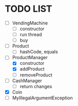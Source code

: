 # TODO LIST   
   
- [ ] VendingMachine   
    - [ ] constructor
    - [ ] run thread   
    - [ ] buy   
  
- [ ] Product   
  - [ ] hashCode, equals
  
- [ ] ProductManager   
    - [x] constructor   
    - [x] addProduct
    - [ ] removeProduct
- [ ] CashManager   
    - [ ] return changes
- [x] Coin   
- [ ] MyIllegalArgumentException